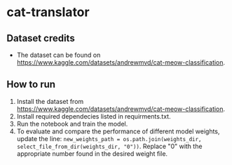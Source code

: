 # cat-translator
## Dataset credits
- The dataset can be found on https://www.kaggle.com/datasets/andrewmvd/cat-meow-classification.

## How to run
1. Install the dataset from https://www.kaggle.com/datasets/andrewmvd/cat-meow-classification.
2. Install required dependecies listed in requirments.txt.
3. Run the notebook and train the model.
4. To evaluate and compare the performance of different model weights, update the line: `new_weights_path = os.path.join(weights_dir, select_file_from_dir(weights_dir, "0"))`. Replace "0" with the appropriate number found in the desired weight file.
